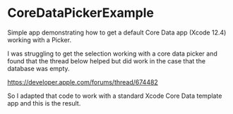 # CoreDataPickerExample
Simple app demonstrating how to get a default Core Data app (Xcode 12.4) working with a Picker.

I was struggling to get the selection working with a core data picker and found that the thread
below helped but did work in the case that the database was empty. 

https://developer.apple.com/forums/thread/674482

So I adapted that code to work with a standard Xcode Core Data template app and this is the result.
